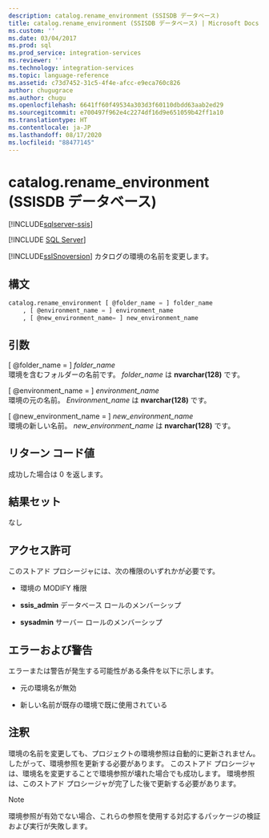 ```yaml
---
description: catalog.rename_environment (SSISDB データベース)
title: catalog.rename_environment (SSISDB データベース) | Microsoft Docs
ms.custom: ''
ms.date: 03/04/2017
ms.prod: sql
ms.prod_service: integration-services
ms.reviewer: ''
ms.technology: integration-services
ms.topic: language-reference
ms.assetid: c73d7452-31c5-4f4e-afcc-e9eca760c826
author: chugugrace
ms.author: chugu
ms.openlocfilehash: 6641ff60f49534a303d3f60110dbdd63aab2ed29
ms.sourcegitcommit: e700497f962e4c2274df16d9e651059b42ff1a10
ms.translationtype: HT
ms.contentlocale: ja-JP
ms.lasthandoff: 08/17/2020
ms.locfileid: "88477145"
---
```

# <a name="catalogrename_environment-ssisdb-database"></a>catalog.rename_environment (SSISDB データベース)

[!INCLUDE[sqlserver-ssis](../../includes/applies-to-version/sqlserver-ssis.md)]


[!INCLUDE [SQL Server](../../includes/applies-to-version/sqlserver.md)]

  [!INCLUDE[ssISnoversion](../../includes/ssisnoversion-md.md)] カタログの環境の名前を変更します。  
  
## <a name="syntax"></a>構文  
  
```sql  
catalog.rename_environment [ @folder_name = ] folder_name  
    , [ @environment_name = ] environment_name  
    , [ @new_environment_name= ] new_environment_name  
```  
  
## <a name="arguments"></a>引数  
 [ @folder_name = ] *folder_name*  
 環境を含むフォルダーの名前です。 *folder_name* は **nvarchar(128)** です。  
  
 [ @environment_name = ] *environment_name*  
 環境の元の名前。 *Environment_name* は **nvarchar(128)** です。  
  
 [ @new_environment_name = ] *new_environment_name*  
 環境の新しい名前。 *new_environment_name* は **nvarchar(128)** です。  
  
## <a name="return-code-value"></a>リターン コード値  
 成功した場合は 0 を返します。  
  
## <a name="result-sets"></a>結果セット  
 なし  
  
## <a name="permissions"></a>アクセス許可  
 このストアド プロシージャには、次の権限のいずれかが必要です。  
  
-   環境の MODIFY 権限  
  
-   **ssis_admin** データベース ロールのメンバーシップ  
  
-   **sysadmin** サーバー ロールのメンバーシップ  
  
## <a name="errors-and-warnings"></a>エラーおよび警告  
 エラーまたは警告が発生する可能性がある条件を以下に示します。  
  
-   元の環境名が無効  
  
-   新しい名前が既存の環境で既に使用されている  
  
## <a name="remarks"></a>注釈  
 環境の名前を変更しても、プロジェクトの環境参照は自動的に更新されません。 したがって、環境参照を更新する必要があります。 このストアド プロシージャ は、環境名を変更することで環境参照が壊れた場合でも成功します。 環境参照は、このストアド プロシージャが完了した後で更新する必要があります。  
  
> [!NOTE]  
>  環境参照が有効でない場合、これらの参照を使用する対応するパッケージの検証および実行が失敗します。  
  
  
